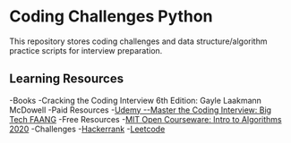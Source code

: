 # Coding Challenges Python
This repository stores coding challenges and data structure/algorithm practice scripts for interview preparation.

## Learning Resources
-Books
    -Cracking the Coding Interview 6th Edition: Gayle Laakmann McDowell
-Paid Resources
    -[Udemy --Master the Coding Interview: Big Tech FAANG](https://www.udemy.com/course/master-the-coding-interview-big-tech-faang-interviews/)
-Free Resources
    -[MIT Open Courseware: Intro to Algorithms 2020](https://ocw.mit.edu/courses/electrical-engineering-and-computer-science/6-006-introduction-to-algorithms-spring-2020/)
-Challenges
    -[Hackerrank](https://www.hackerrank.com/)
    -[Leetcode](https://leetcode.com/)
